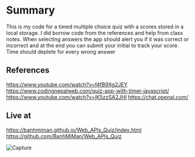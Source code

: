 # Summary

This is my code for a timed multiple choice quiz with a scores stored in a local storage.
I did borrow code from the references and help from class notes. When selecting answers the app should alert you if it was correct or incorrect and at the end you can submit your initial to track your score. Time should deplete for every wrong answer

## References

https://www.youtube.com/watch?v=f4fB9Xg2JEY
https://www.codingnepalweb.com/quiz-app-with-timer-javascript/
https://www.youtube.com/watch?v=jK5zzSA2JHI
https://chat.openai.com/

## Live at

https://banhmiman.github.io/Web_APIs_Quiz/index.html
https://github.com/BanhMiMan/Web_APIs_Quiz


![Capture](https://github.com/BanhMiMan/Web_APIs_Quiz/assets/129315553/f13707bc-d88e-4264-b3c5-6b85173db5a5)

